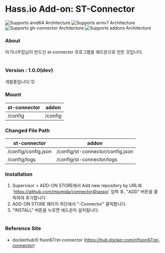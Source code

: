 # Hass.io Add-on: ST-Connector 


![Supports amd64 Architecture][amd64-shield]
![Supports armv7 Architecture][armv7-shield]
![Supports gh-connector Architecture][st-connector-shield]
![Supports addons Architecture][addons-shield]


### About
아기나무집님이 만드신 st-connector 프로그램을 애드온으로 만든 것입니다.
<br><br>

### Version : 1.0.0(dev)
개발중입니다:'D

### Mount
|st-connector|addon|
|--|--|
| /config | /config

### Changed File Path
|st-connector|addon|
|--|--|
| /config/config.json | /config/st-connector/config.json |
| /config/logs | /config/st-connector/logs |

### Installation
1. Supervisor > ADD-ON STORE에서 Add new repository by URL에 '<https://github.com/miumida/connector4hassio>' 입력 후, "ADD" 버튼을 클릭하여 추가합니다.
2. ADD-ON STORE 페이지 하단에서 "-Connector" 클릭합니다.
3. "INSTALL" 버튼을 누르면 애드온이 설치됩니다.
<br><br>

### Reference Site
- dockerhub의 fison67/st-connector (https://hub.docker.com/r/fison67/st-connector)

[forum]: https://cafe.naver.com/koreassistant
[github]: https://github.com/HAKorea/addons
[issue]: https://github.com/zooil/wallpadRS485/issues
[aarch64-shield]: https://img.shields.io/badge/aarch64-yes-green.svg
[amd64-shield]: https://img.shields.io/badge/amd64-yes-green.svg
[armhf-shield]: https://img.shields.io/badge/armhf-yes-green.svg
[armv7-shield]: https://img.shields.io/badge/armv7-yes-green.svg
[i386-shield]: https://img.shields.io/badge/i386-yes-green.svg

[addons-shield]: https://img.shields.io/badge/addons-1.0.0-orange.svg
[st-connector-shield]: https://img.shields.io/badge/stconnector-0.0.2-orange.svg
